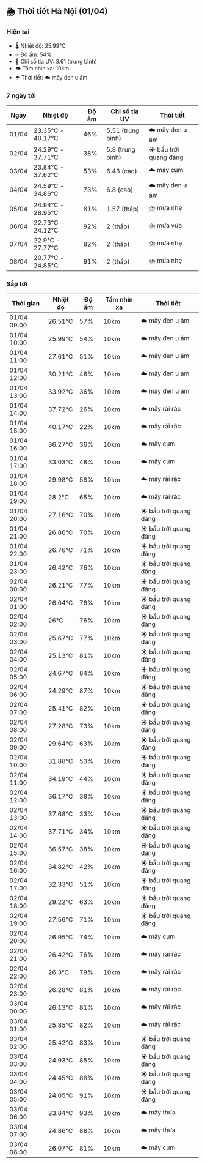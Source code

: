 ## 🌦️ Thời tiết Hà Nội (01/04)

### Hiện tại

- 🌡️ Nhiệt độ: 25.99℃
- 💦 Độ ẩm: 54%
- 🌟 Chỉ số tia UV: 3.61 (trung bình)
- 👁️ Tầm nhìn xa: 10km
- ☂️ Thời tiết: ☁️ mây đen u ám

### 7 ngày tới

| Ngày | Nhiệt độ | Độ ẩm | Chỉ số tia UV | Thời tiết |
| --- | --- | --- | --- | --- |
| 01/04 | 23.35℃ - 40.17℃ | 46% | 5.51 (trung bình) | ☁️ mây đen u ám |
| 02/04 | 24.29℃ - 37.71℃ | 38% | 5.8 (trung bình) | ☀️ bầu trời quang đãng |
| 03/04 | 23.84℃ - 37.62℃ | 53% | 6.43 (cao) | ☁️ mây cụm |
| 04/04 | 24.59℃ - 34.86℃ | 73% | 6.8 (cao) | ☁️ mây đen u ám |
| 05/04 | 24.94℃ - 28.95℃ | 81% | 1.57 (thấp) | ⛈️ mưa nhẹ |
| 06/04 | 22.73℃ - 24.12℃ | 92% | 2 (thấp) | ⛈️ mưa vừa |
| 07/04 | 22.9℃ - 27.77℃ | 82% | 2 (thấp) | ⛈️ mưa nhẹ |
| 08/04 | 20.77℃ - 24.85℃ | 91% | 2 (thấp) | ⛈️ mưa nhẹ |

### Sắp tới

| Thời gian | Nhiệt độ | Độ ẩm | Tầm nhìn xa | Thời tiết |
| --- | --- | --- | --- | --- |
| 01/04 09:00 | 26.51℃ | 57% | 10km | ☁️ mây đen u ám |
| 01/04 10:00 | 25.99℃ | 54% | 10km | ☁️ mây đen u ám |
| 01/04 11:00 | 27.61℃ | 51% | 10km | ☁️ mây đen u ám |
| 01/04 12:00 | 30.21℃ | 46% | 10km | ☁️ mây đen u ám |
| 01/04 13:00 | 33.92℃ | 36% | 10km | ☁️ mây đen u ám |
| 01/04 14:00 | 37.72℃ | 26% | 10km | ☁️ mây rải rác |
| 01/04 15:00 | 40.17℃ | 22% | 10km | ☁️ mây rải rác |
| 01/04 16:00 | 36.27℃ | 36% | 10km | ☁️ mây cụm |
| 01/04 17:00 | 33.03℃ | 48% | 10km | ☁️ mây cụm |
| 01/04 18:00 | 29.98℃ | 58% | 10km | ☁️ mây rải rác |
| 01/04 19:00 | 28.2℃ | 65% | 10km | ☁️ mây rải rác |
| 01/04 20:00 | 27.16℃ | 70% | 10km | ☀️ bầu trời quang đãng |
| 01/04 21:00 | 26.86℃ | 70% | 10km | ☀️ bầu trời quang đãng |
| 01/04 22:00 | 26.76℃ | 71% | 10km | ☀️ bầu trời quang đãng |
| 01/04 23:00 | 26.42℃ | 76% | 10km | ☀️ bầu trời quang đãng |
| 02/04 00:00 | 26.21℃ | 77% | 10km | ☀️ bầu trời quang đãng |
| 02/04 01:00 | 26.04℃ | 78% | 10km | ☀️ bầu trời quang đãng |
| 02/04 02:00 | 26℃ | 76% | 10km | ☀️ bầu trời quang đãng |
| 02/04 03:00 | 25.67℃ | 77% | 10km | ☀️ bầu trời quang đãng |
| 02/04 04:00 | 25.13℃ | 81% | 10km | ☀️ bầu trời quang đãng |
| 02/04 05:00 | 24.67℃ | 84% | 10km | ☀️ bầu trời quang đãng |
| 02/04 06:00 | 24.29℃ | 87% | 10km | ☀️ bầu trời quang đãng |
| 02/04 07:00 | 25.41℃ | 82% | 10km | ☀️ bầu trời quang đãng |
| 02/04 08:00 | 27.28℃ | 73% | 10km | ☀️ bầu trời quang đãng |
| 02/04 09:00 | 29.64℃ | 63% | 10km | ☀️ bầu trời quang đãng |
| 02/04 10:00 | 31.88℃ | 53% | 10km | ☀️ bầu trời quang đãng |
| 02/04 11:00 | 34.19℃ | 44% | 10km | ☀️ bầu trời quang đãng |
| 02/04 12:00 | 36.17℃ | 38% | 10km | ☀️ bầu trời quang đãng |
| 02/04 13:00 | 37.68℃ | 33% | 10km | ☀️ bầu trời quang đãng |
| 02/04 14:00 | 37.71℃ | 34% | 10km | ☀️ bầu trời quang đãng |
| 02/04 15:00 | 36.57℃ | 38% | 10km | ☀️ bầu trời quang đãng |
| 02/04 16:00 | 34.82℃ | 42% | 10km | ☀️ bầu trời quang đãng |
| 02/04 17:00 | 32.33℃ | 51% | 10km | ☀️ bầu trời quang đãng |
| 02/04 18:00 | 29.22℃ | 63% | 10km | ☀️ bầu trời quang đãng |
| 02/04 19:00 | 27.56℃ | 71% | 10km | ☀️ bầu trời quang đãng |
| 02/04 20:00 | 26.95℃ | 74% | 10km | ☁️ mây cụm |
| 02/04 21:00 | 26.42℃ | 76% | 10km | ☁️ mây rải rác |
| 02/04 22:00 | 26.3℃ | 79% | 10km | ☁️ mây rải rác |
| 02/04 23:00 | 26.28℃ | 81% | 10km | ☁️ mây rải rác |
| 03/04 00:00 | 26.13℃ | 81% | 10km | ☁️ mây rải rác |
| 03/04 01:00 | 25.85℃ | 82% | 10km | ☁️ mây rải rác |
| 03/04 02:00 | 25.42℃ | 83% | 10km | ☀️ bầu trời quang đãng |
| 03/04 03:00 | 24.93℃ | 85% | 10km | ☀️ bầu trời quang đãng |
| 03/04 04:00 | 24.45℃ | 88% | 10km | ☀️ bầu trời quang đãng |
| 03/04 05:00 | 24.05℃ | 91% | 10km | ☀️ bầu trời quang đãng |
| 03/04 06:00 | 23.84℃ | 93% | 10km | ☁️ mây thưa |
| 03/04 07:00 | 24.86℃ | 88% | 10km | ☁️ mây thưa |
| 03/04 08:00 | 26.07℃ | 81% | 10km | ☁️ mây cụm |
